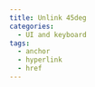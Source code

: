 ```yaml
---
title: Unlink 45deg
categories:
  - UI and keyboard
tags:
  - anchor
  - hyperlink
  - href
---
```

